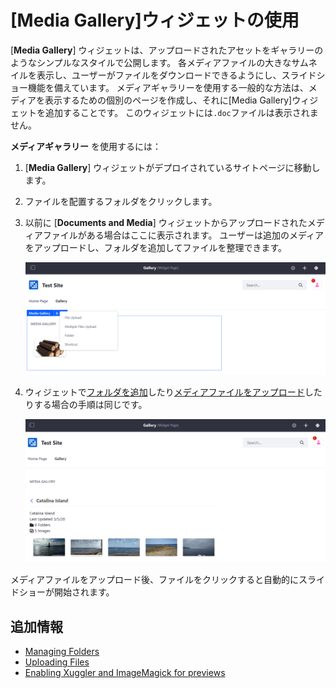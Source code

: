 # [Media Gallery]ウィジェットの使用

[**Media Gallery**] ウィジェットは、アップロードされたアセットをギャラリーのようなシンプルなスタイルで公開します。 各メディアファイルの大きなサムネイルを表示し、ユーザーがファイルをダウンロードできるようにし、スライドショー機能を備えています。 メディアギャラリーを使用する一般的な方法は、メディアを表示するための個別のページを作成し、それに[Media Gallery]ウィジェットを追加することです。 このウィジェットには`.doc`ファイルは表示されません。

**メディアギャラリー** を使用するには：

1. [**Media Gallery**] ウィジェットがデプロイされているサイトページに移動します。

2.  ファイルを配置するフォルダをクリックします。

3.  以前に [**Documents and Media**] ウィジェットからアップロードされたメディアファイルがある場合はここに表示されます。 ユーザーは追加のメディアをアップロードし、フォルダを追加してファイルを整理できます。

    ![ウィジェットには、既存のメディアファイルのみが表示されます。](./using-the-media-gallery-widget/images/01.png)

4.  ウィジェットで[フォルダを追加](./../../uploading-and-managing/creating-folders.md#adding-a-folder)したり[メディアファイルをアップロード](../../uploading-and-managing/uploading-files.md)したりする場合の手順は同じです。

    ![ウィジェットのフォルダはファイルを追跡します。](./using-the-media-gallery-widget/images/02.png)

メディアファイルをアップロード後、ファイルをクリックすると自動的にスライドショーが開始されます。

## 追加情報

  - [Managing Folders](../../uploading-and-managing/creating-folders.md)
  - [Uploading Files](../../uploading-and-managing/uploading-files.md)
  - [Enabling Xuggler and ImageMagick for previews](../../../../system-administration/using-the-server-administration-panel/configuring-external-services.md)
